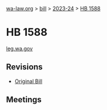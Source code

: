 [wa-law.org](/) > [bill](/bill/) > [2023-24](/bill/2023-24/) > [HB 1588](/bill/2023-24/hb/1588/)

# HB 1588
[leg.wa.gov](https://app.leg.wa.gov/billsummary?BillNumber=1588&Year=2023&Initiative=false)

## Revisions
* [Original Bill](1/)

## Meetings